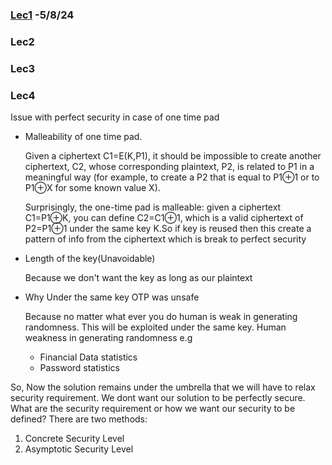 ### [Lec1]() -5/8/24

### Lec2

### Lec3

### Lec4
Issue with perfect security in case of one time pad
- Malleability of one time pad.

  Given a ciphertext C1=E(K,P1), it should be impossible to create another ciphertext, C2, whose corresponding plaintext, P2, is related to P1 in a meaningful way (for example, to create a P2 that is equal to P1⊕1 or to P1⊕X for some known value X).

   Surprisingly, the one-time pad is malleable: given a ciphertext C1=P1⊕K, you can define C2=C1⊕1, which is a valid ciphertext of P2=P1⊕1 under the same key K.So if key is reused then this create a pattern of info from the ciphertext which is break to perfect security
- Length of the key(Unavoidable)

  Because we don't want the key as long as our plaintext
- Why Under the same key OTP was unsafe

  Because no matter what ever you do human is weak in generating randomness. This will be exploited under the same key.
  Human weakness in generating randomness e.g
  - Financial Data statistics
  - Password statistics

So, Now the solution remains under the umbrella that we will have to relax security requirement.
We dont want our solution to be perfectly secure. What are the security requirement or how we want our security to be defined?
There are two methods:
1. Concrete Security Level
2. Asymptotic Security Level
